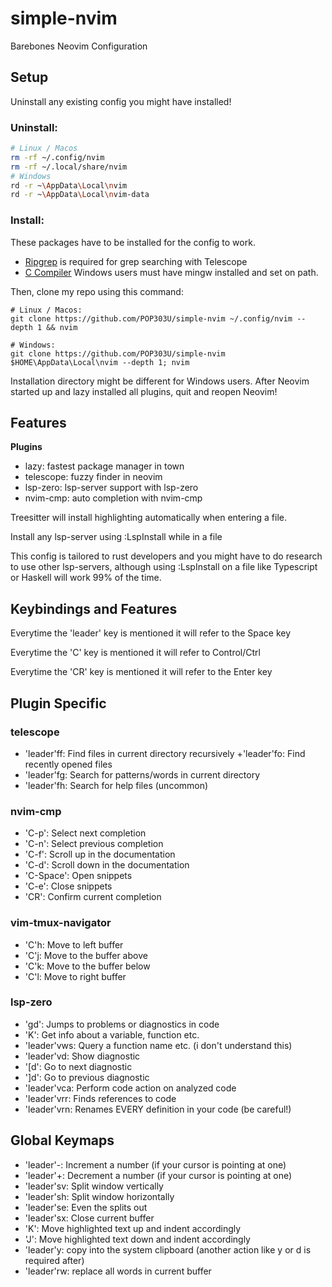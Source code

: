 # simple-nvim
Barebones Neovim Configuration

## Setup
Uninstall any existing config you might have installed!

### Uninstall:

```bash
# Linux / Macos
rm -rf ~/.config/nvim
rm -rf ~/.local/share/nvim
# Windows
rd -r ~\AppData\Local\nvim
rd -r ~\AppData\Local\nvim-data
```

### Install:

These packages have to be installed for the config to work.
+ [Ripgrep](https://github.com/BurntSushi/ripgrep) is required for grep searching with Telescope 
+ [C Compiler](https://www.mingw-w64.org/downloads/) Windows users must have mingw installed and set on path.
  
Then, clone my repo using this command:

```
# Linux / Macos:
git clone https://github.com/POP303U/simple-nvim ~/.config/nvim --depth 1 && nvim

# Windows:
git clone https://github.com/POP303U/simple-nvim $HOME\AppData\Local\nvim --depth 1; nvim
```

Installation directory might be different for Windows users.
After Neovim started up and lazy installed all plugins, quit and reopen Neovim!

## Features

**Plugins**

+ lazy: fastest package manager in town 
+ telescope: fuzzy finder in neovim
+ lsp-zero: lsp-server support with lsp-zero
+ nvim-cmp: auto completion with nvim-cmp

Treesitter will install highlighting automatically when entering a file.

Install any lsp-server using :LspInstall while in a file

This config is tailored to rust developers and you might have to do research to use other lsp-servers,
although using :LspInstall on a file like Typescript or Haskell will work 99% of the time.

## Keybindings and Features

Everytime the 'leader' key is mentioned it will refer to the Space key

Everytime the 'C' key is mentioned it will refer to Control/Ctrl

Everytime the 'CR' key is mentioned it will refer to the Enter key

## Plugin Specific

### telescope 
+ 'leader'ff: Find files in current directory recursively
+'leader'fo: Find recently opened files
+ 'leader'fg: Search for patterns/words in current directory 
+ 'leader'fh: Search for help files (uncommon)

### nvim-cmp
+ 'C-p': Select next completion
+ 'C-n': Select previous completion
+ 'C-f': Scroll up in the documentation
+ 'C-d': Scroll down in the documentation
+ 'C-Space': Open snippets
+ 'C-e': Close snippets
+ 'CR': Confirm current completion

### vim-tmux-navigator
+ 'C'h: Move to left buffer
+ 'C'j: Move to the buffer above
+ 'C'k: Move to the buffer below
+ 'C'l: Move to right buffer

### lsp-zero
+ 'gd': Jumps to problems or diagnostics in code
+ 'K': Get info about a variable, function etc.
+ 'leader'vws: Query a function name etc. (i don't understand this)
+ 'leader'vd: Show diagnostic
+ '[d': Go to next diagnostic
+ ']d': Go to previous diagnostic
+ 'leader'vca: Perform code action on analyzed code
+ 'leader'vrr: Finds references to code
+ 'leader'vrn: Renames EVERY definition in your code (be careful!)

## Global Keymaps
+ 'leader'-: Increment a number (if your cursor is pointing at one)
+ 'leader'+: Decrement a number (if your cursor is pointing at one)
+ 'leader'sv: Split window vertically
+ 'leader'sh: Split window horizontally
+ 'leader'se: Even the splits out
+ 'leader'sx: Close current buffer
+ 'K': Move highlighted text up and indent accordingly
+ 'J': Move highlighted text down and indent accordingly
+ 'leader'y: copy into the system clipboard (another action like y or d is required after)
+ 'leader'rw: replace all words in current buffer

